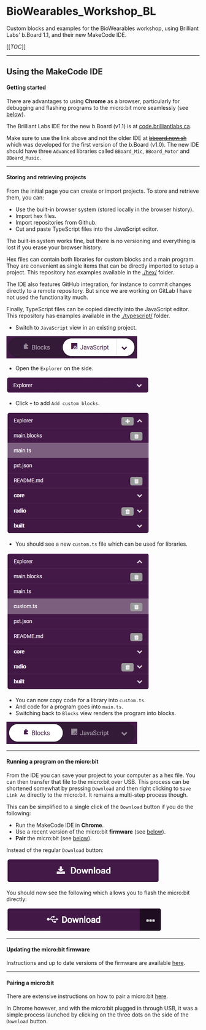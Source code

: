 # BioWearables_Workshop_BL

Custom blocks and examples for the BioWearables workshop, using Brilliant Labs' b.Board 1.1, and their new MakeCode IDE.



[[_TOC_]]

----

## Using the MakeCode IDE

#### Getting started

There are advantages to using **Chrome** as a browser, particularly for debugging and flashing programs to the micro:bit more seamlessly (see [below](#recommended-browser)).

The Brilliant Labs IDE for the new b.Board (v1.1) is at [code.brilliantlabs.ca](https://code.brilliantlabs.ca).

Make sure to use the link above and not the older IDE at [~~bboard.now.sh~~](https://bboard.now.sh/) which was developed for the first version of the b.Board (v1.0). The new IDE should have three `Advanced` libraries called `BBoard_Mic`, `BBoard_Motor` and `BBoard_Music`.

----

#### Storing and retrieving projects

From the initial page you can create or import projects. To store and retrieve them, you can:

- Use the built-in browser system (stored locally in the browser history).
- Import hex files.
- Import repositories from Github.
- Cut and paste TypeScript files into the JavaScript editor.

The built-in system works fine, but there is no versioning and everything is lost if you erase your browser history.

Hex files can contain both libraries for custom blocks and a main program. They are convenient as single items that can be directly imported to setup a project. This repository has examples available in the [./hex/](./hex/) folder.

The IDE also features GitHub integration, for instance to commit changes directly to a remote repository. But since we are working on GitLab I have not used the functionality much.

Finally, TypeScript files can be copied directly into the JavaScript editor. This repository has examples available in the [./typescript/](./typescript/) folder.

- Switch to `JavaScript` view in an existing project.

![Switch to JavaScript view](images/IDE_toggle_javascript.png)

- Open the `Explorer` on the side.

![Open the explorer](images/IDE_explorer_1.png)

- Click `+` to add `Add custom blocks`.

![Add custom blocks](images/IDE_explorer_2.png)

- You should see a new `custom.ts` file which can be used for libraries.

![Add custom blocks](images/IDE_explorer_3.png)

- You can now copy code for a library into `custom.ts`.
- And code for a program goes into `main.ts`.
- Switching back to `Blocks` view renders the program into blocks.

![Switch to JavaScript view](images/IDE_toggle_blocks.png)

----

#### Running a program on the micro:bit

From the IDE you can save your project to your computer as a hex file. You can then transfer that file to the micro:bit over USB. This process can be shortened somewhat by pressing `Download` and then right clicking to `Save Link As` directly to the micro:bit. It remains a multi-step process though.

This can be simplified to a single click of the `Download` button if you do the following:

- Run the MakeCode IDE in **Chrome**.
- Use a recent version of the micro:bit **firmware** (see [below](#updating-the-microbit-firmware)).
- **Pair** the micro:bit (see [below](#pairing-a-microbit)).

Instead of the regular `Download` button:

![Regular download](images/IDE_download_1.png)

You should now see the following which allows you to flash the micro:bit directly:

![Regular download](images/IDE_download_2.png)

----

#### Updating the micro:bit firmware

Instructions and up to date versions of the firmware are available [here](https://microbit.org/get-started/user-guide/firmware/).

----

#### Pairing a micro:bit

There are extensive instructions on how to pair a micro:bit [here](https://makecode.microbit.org/v0/reference/bluetooth/bluetooth-pairing).

In Chrome however, and with the micro:bit plugged in through USB, it was a simple process launched by clicking on the three dots on the side of the `Download` button.
